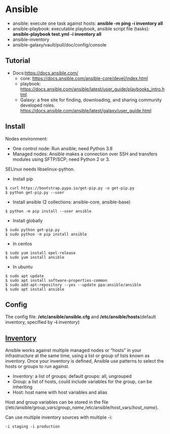 # Ansible
- ansible: execute one task against hosts: **ansible -m ping -i inventory all**
- ansible-playbook: executable playbook, ansible script file (tasks): **ansible-playbook test.yml -i inventory all**
- ansible-inventory
- ansible-galaxy/vault/pull/doc/config/console

## Tutorial
- Docs:https://docs.ansible.com/
    - core: https://docs.ansible.com/ansible-core/devel/index.html
    - playbook: https://docs.ansible.com/ansible/latest/user_guide/playbooks_intro.html
    - Galaxy: a free site for finding, downloading, and sharing community developed roles. https://docs.ansible.com/ansible/latest/galaxy/user_guide.html

## Install
Nodes environment:
- One control node: Run ansible; need Python 3.8
- Managed nodes: Ansible makes a connection over SSH and transfers modules using SFTP/SCP; need Python 2 or 3. 

SELinux needs libselinux-python.
- Install pip
```
$ curl https://bootstrap.pypa.io/get-pip.py -o get-pip.py
$ python get-pip.py --user
```
- Install ansible (2 collections: ansible-core, ansible-base)
```
$ python -m pip install --user ansible
```
- Install globally
```
$ sudo python get-pip.py
$ sudo python -m pip install ansible
```
- In centos
```
$ sudo yum install epel-release
$ sudo yum install ansible
```
- In ubuntu
```
$ sudo apt update
$ sudo apt install software-properties-common
$ sudo add-apt-repository --yes --update ppa:ansible/ansible
$ sudo apt install ansible
```

## Config
The config file: **/etc/ansible/ansible.cfg** and  **/etc/ansible/hosts**(default inventory, specified by **-i** _inventory_)

## [Inventory](https://docs.ansible.com/ansible/latest/user_guide/intro_inventory.html#intro-inventory)
Ansible works against multiple managed nodes or “hosts” in your infrastructure at the same time, using a list or group of lists known as inventory. Once your inventory is defined, Ansible use patterns to select the hosts or groups to run against.

- Inventory: a list of groups; default groups: all, ungrouped
- Group: a list of hosts, could include variables for the group, can be inheriting
- Host: host name with host variables and alias

Host and group variables can be stored in the file (/etc/ansible/group_vars/_group_name_,/etc/ansible/host_vars/_host_name_).

Can use multiple inventory sources with multiple -i: 
```
-i staging -i production
```
